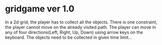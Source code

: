 # gridgame ver 1.0
In a 2d grid, the player has to collect all the objects. There is one constraint, the player cannot move on the already visited path.
The player can move in any of four directions(Left, Right, Up, Down) using arrow keys on the keyboard. 
The objects need to be collected in given time limit...

